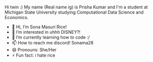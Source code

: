 Hi twin :) My name (Real name ig) is Prisha Kumar and I'm a student at Michigan State University studying Computational Data Science and Economics. 



- 👋 Hi, I’m Sona Masuri Rice!
- 👀 I’m interested in uhhh DISNEY?!
- 🌱 I’m currently learning how to code :/
- 📫 How to reach me discord! Sonama28
- 😄 Pronouns: She/Her
- ⚡ Fun fact: i hate rice

<!---
sonamasuririce/sonamasuririce is a ✨ special ✨ repository because its `README.md` (this file) appears on your GitHub profile.
You can click the Preview link to take a look at your changes.
--->
